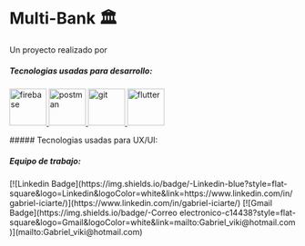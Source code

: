 # Multi-Bank :classical_building:

Un proyecto realizado por 


 ##### Tecnologias usadas para desarrollo:
 
 <p align="left"> 
 <a href="https://firebase.google.com/" target="_blank"> <img src="https://www.vectorlogo.zone/logos/firebase/firebase-icon.svg" alt="firebase" width="65" height="65"/> </a>
<a href="https://postman.com" target="_blank"> <img src="https://www.vectorlogo.zone/logos/getpostman/getpostman-icon.svg" alt="postman" width="65" height="65"/> </a>
<a href="https://git-scm.com/" target="_blank"> <img src="https://www.vectorlogo.zone/logos/git-scm/git-scm-icon.svg" alt="git" width="65" height="65"/>  </a>
<a href="https://https://flutter.dev/" target="_blank"> <img src="https://www.vectorlogo.zone/logos/flutterio/flutterio-icon.svg" alt="flutter" width="65" height="65"/>  </a>
  </p>
 ##### Tecnologias usadas para UX/UI:


  ##### Equipo de trabajo:

   <p>
[![Linkedin Badge](https://img.shields.io/badge/-Linkedin-blue?style=flat-square&logo=Linkedin&logoColor=white&link=https://www.linkedin.com/in/gabriel-iciarte/)](https://www.linkedin.com/in/gabriel-iciarte/)
[![Gmail Badge](https://img.shields.io/badge/-Correo electronico-c14438?style=flat-square&logo=Gmail&logoColor=white&link=mailto:Gabriel_viki@hotmail.com)](mailto:Gabriel_viki@hotmail.com)
</p>
